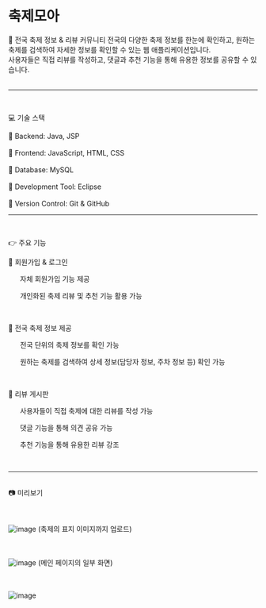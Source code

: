# 축제모아

🎉 전국 축제 정보 & 리뷰 커뮤니티
전국의 다양한 축제 정보를 한눈에 확인하고, 원하는 축제를 검색하여 자세한 정보를 확인할 수 있는 웹 애플리케이션입니다.  
사용자들은 직접 리뷰를 작성하고, 댓글과 추천 기능을 통해 유용한 정보를 공유할 수 있습니다.
<br><br>

---
<br>

💻 기술 스택

🔹 Backend: Java, JSP<br>  
🔹 Frontend: JavaScript, HTML, CSS<br>  
🔹 Database: MySQL<br>  
🔹 Development Tool: Eclipse<br>  
🔹 Version Control: Git & GitHub<br>  

---
<br>

👉 주요 기능

🔹 회원가입 & 로그인  
<ol>자체 회원가입 기능 제공</ol>
<ol>개인화된 축제 리뷰 및 추천 기능 활용 가능</ol><br>  

🔹 전국 축제 정보 제공  
<ol>전국 단위의 축제 정보를 확인 가능</ol>  
<ol>원하는 축제를 검색하여 상세 정보(담당자 정보, 주차 정보 등) 확인 가능</ol><br>

🔹 리뷰 게시판  
<ol>사용자들이 직접 축제에 대한 리뷰를 작성 가능</ol>  
<ol>댓글 기능을 통해 의견 공유 가능</ol>  
<ol>추천 기능을 통해 유용한 리뷰 강조</ol><br>  

---

<br>
📷 미리보기 <br><br><br>

![image](https://github.com/user-attachments/assets/0efcd3b2-6806-48d1-a815-b8a0e721a75b)  (축제의 표지 이미지까지 업로드)<br><br><br>  
  
  



![image](https://github.com/user-attachments/assets/2cb7e873-e53d-4e84-a33a-ac605f8b799a)  (메인 페이지의 일부 화면)<br><br><br>         
  
  
        
  
  
  
![image](https://github.com/user-attachments/assets/3e333fb0-46e2-40cc-899b-4901fd863072)




